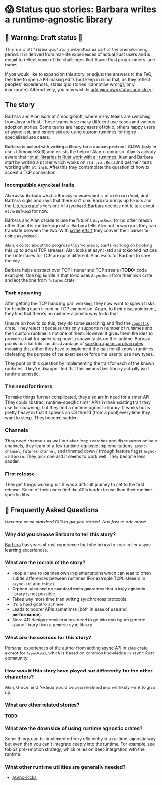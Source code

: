 # 😱 Status quo stories: Barbara writes a runtime-agnostic library


## 🚧 Warning: Draft status 🚧

This is a draft "status quo" story submitted as part of the brainstorming period. It is derived from
real-life experiences of actual Rust users and is meant to reflect some of the challenges that Async
Rust programmers face today.

If you would like to expand on this story, or adjust the answers to the FAQ, feel free to open a PR
making edits (but keep in mind that, as they reflect peoples' experiences, status quo stories
[cannot be wrong], only inaccurate). Alternatively, you may wish to
[add your own status quo story][htvsq]!

## The story

Barbara and Alan work at AmoolgeSoft, where many teams are switching from Java to Rust. These teams
have many different use cases and various adoption stories. Some teams are happy users of tokio,
others happy users of async-std, and others still are using custom runtimes for highly specialized
use cases.

Barbara is tasked with writing a library for a custom protocol, SLOW (only in use at AmoogleSoft)
and enlists the help of Alan in doing so. Alan is already aware that [not all libraries in Rust work
with all runtimes][nalirwwar]. Alan and Barbara start by writing a parser which works on
`std::io::Read` and get their tests working with `String`s. After this they contemplate the question
of how to accept a TCP connection.

### Incompatible `AsyncRead` traits

Alan asks Barbara what is the async equivalent is of `std::io::Read`, and Barbara sighs and says
that there isn't one. Barbara brings up tokio's and the [futures crate]'s versions of `AsyncRead`.
Barbara decides not to talk about `AsyncBufRead` for now.

Barbara and Alan decide to use the future's `AsyncRead` for no other reason other than it is
runtime-agnostic. Barbara tells Alan not to worry as they can translate between the two. With
[some](ahwas) [effort](bnah) they convert their parser to using `AsyncRead`.

Alan, excited about the progress they've made, starts working on hooking this up to actual TCP
streams. Alan looks at async-std and tokio and notices their interfaces for TCP are quite different.
Alan waits for Barbara to save the day.

Barbara helps abstract over TCP listener and TCP stream (**TODO:** code example). One big hurdle is
that tokio uses `AsyncRead` from their own crate and not the one from `futures` crate.

### Task spawning

After getting the TCP handling part working, they now want to spawn tasks for handling each incoming
TCP connection. Again, to their disappointment, they find that there's no runtime-agnostic way to do
that.

Unsure on how to do this, they do some searching and find the [`agnostik`] crate. They reject it
because this only supports N number of runtimes and their custom runtime is not one of them.
However it gives them the idea to provide a trait for specifying how to spawn tasks on the runtime.
Barbara points out that this has disadvantage of [working against orphan rules] meaning that either
they have to implement the trait for all known runtimes (defeating the purpose of the exercise) or
force the user to use new types.

They punt on this question by implementing the trait for each of the known runtimes. They're
disappointed that this means their library actually isn't runtime agnostic.

### The need for timers

To make things further complicated, they also are in need for a timer API. They could abstract
runtime-specific timer APIs in their existing trait they use for spawning, but they find a
runtime-agnostic library. It works but is pretty heavy in that it spawns an OS thread (from a pool)
every time they want to sleep. They become sadder.

### Channels

They need channels as well but after long searches and discussions on help channels, they learn of
a few runtime-agnostic implementations: `async-channel`, `futures-channel`, and trimmed down (
through feature flags) `async-std`/`tokio`. They pick one and it seems to work well. They become
less sadder.

### First release

They get things working but it was a difficult journey to get to the first release. Some of their
users find the APIs harder to use than their runtime-specific libs.

## 🤔 Frequently Asked Questions

*Here are some standard FAQ to get you started. Feel free to add more!*

### **Why did you choose Barbara to tell this story?**
[Barbara] has years of rust experience that she brings to bear in her async learning experiences.

### **What are the morals of the story?**

* People have to roll their own implementations which can lead to often subtle differences between
  runtimes (For example TCPListeners in `async-std` and `tokio`).
* Orphan rules and no standard traits guarantee that a truly agnostic library is not possible.
* Takes way more time than writing synchronous protocols.
* It's a hard goal to achieve.
* Leads to poorer APIs sometimes (both in ease of use and **performance**).
* More API design considerations need to go into making an generic async library than a generic sync library.

### **What are the sources for this story?**
Personal experiences of the author from adding async API in [`zbus`] crate, except for `AsyncRead`,
which is based on common knowledge in async Rust community.

### **How would this story have played out differently for the other characters?**
Alan, Grace, and Niklaus would be overwhelmed and will likely want to give up.

### What are other related stories?

**TODO:**

### What are the downside of using runtime agnostic crates?

Some things can be implemented very efficiently in a runtime-agnostic way but even then you can't
integrate deeply into the runtime. For example, see tokio’s pre-emption strategy, which relies on
deep integration with the runtime.

### What other runtime utilities are generally needed?
* [async-locks][async-locks-story]

[status quo stories]: ./status_quo.md
[Barbara]: ../characters/barbara.md
[htvsq]: ../how_to_vision/status_quo.md
[ahwas]: https://rust-lang.github.io/wg-async-foundations/vision/status_quo/alan_hates_writing_a_stream.html
[bnah]: https://rust-lang.github.io/wg-async-foundations/vision/status_quo/barbara_needs_async_helpers.html
[working against orphan rules]: https://github.com/rust-lang/wg-async-foundations/issues/180
[futures crate]: https://crates.io/crates/futures
[nalirwwar]: https://rust-lang.github.io/wg-async-foundations/vision/status_quo/alan_picks_web_server.html#first-problem-incompatible-runtimes
[`agnostik`]: https://crates.io/crates/agnostik
[`zbus`]: https://crates.io/crates/zbus/2.0.0-beta.3
[async-locks-story]: https://rust-lang.github.io/wg-async-foundations/vision/status_quo/alan_thinks_he_needs_async_locks.html
